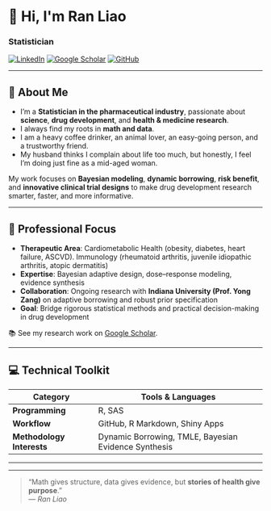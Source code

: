 # 👋 Hi, I'm **Ran Liao**  
### Statistician

[![LinkedIn](https://img.shields.io/badge/LinkedIn-0077B5?logo=linkedin&logoColor=white)](https://www.linkedin.com/in/ran-liao-7b629298/)
[![Google Scholar](https://img.shields.io/badge/Google_Scholar-4285F4?logo=google-scholar&logoColor=white)](https://scholar.google.com/citations?user=0c3orOgAAAAJ&hl=en)
[![GitHub](https://img.shields.io/badge/GitHub-181717?logo=github&logoColor=white)](https://github.com/topran)

---

## 🌱 About Me  
- I’m a **Statistician in the pharmaceutical industry**, passionate about **science**, **drug development**, and **health & medicine research**.  
- I always find my roots in **math and data**.
- I am a heavy coffee drinker, an animal lover, an easy-going person, and a trustworthy friend.
- My husband thinks I complain about life too much, but honestly, I feel I’m doing just fine as a mid-aged woman. 


My work focuses on **Bayesian modeling**, **dynamic borrowing**, **risk benefit**,  and **innovative clinical trial designs** to make drug development research smarter, faster, and more informative.  

---

## 🔬 Professional Focus  
- **Therapeutic Area**: Cardiometabolic Health (obesity, diabetes, heart failure, ASCVD). Immunology (rheumatoid arthritis, juvenile idiopathic arthritis, atopic dermatitis)
- **Expertise**: Bayesian adaptive design, dose–response modeling, evidence synthesis  
- **Collaboration**: Ongoing research with **Indiana University (Prof. Yong Zang)** on adaptive borrowing and robust prior specification  
- **Goal**: Bridge rigorous statistical methods and practical decision-making in drug development  

📚 See my research work on [Google Scholar](https://scholar.google.com/citations?user=0c3orOgAAAAJ&hl=en).

---

## 💻 Technical Toolkit  
| Category | Tools & Languages |
|-----------|------------------|
| **Programming** | R, SAS |
| **Workflow** | GitHub, R Markdown, Shiny Apps |
| **Methodology Interests** | Dynamic Borrowing, TMLE, Bayesian Evidence Synthesis |

---





---

> “Math gives structure, data gives evidence, but **stories of health give purpose**.”  
> — *Ran Liao*
